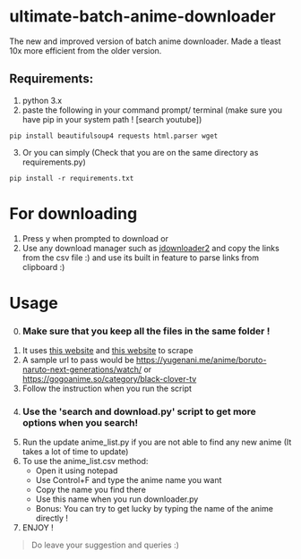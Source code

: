 # ultimate-batch-anime-downloader
The new and improved version of batch anime downloader. Made a tleast 10x more efficient from the older version.

## Requirements:
1. python 3.x 
2. paste the following in your command prompt/ terminal (make sure you have pip in your system path ! [search youtube])

```
pip install beautifulsoup4 requests html.parser wget
```
3. Or you can simply (Check that you are on the same directory as requirements.py)
```
pip install -r requirements.txt
```

# For downloading
1. Press y when prompted to download or
2. Use any download manager such as [jdownloader2](https://jdownloader.org/download/index) and copy the links from the csv file :)
  and use its built in feature to parse links from clipboard :)

# Usage
0. ### Make sure that you keep all the files in the same folder !
1. It uses [this website](https://yugenani.me) and [this website](https://gogoanime.so/) to scrape
2. A sample url to pass would be https://yugenani.me/anime/boruto-naruto-next-generations/watch/ or https://gogoanime.so/category/black-clover-tv
3. Follow the instruction when you run the script
4. ### Use the 'search and download.py' script to get more options when you search!
5. Run the update anime_list.py if you are not able to find any new anime (It takes a lot of time to update) 
6. To use the anime_list.csv method: 
   - Open it using notepad
   - Use Control+F and type the anime name you want
   - Copy the name you find there
   - Use this name when you run downloader.py
   - Bonus: You can try to get lucky by typing the name of the anime directly !
6. ENJOY !
> Do leave your suggestion and queries  :)
